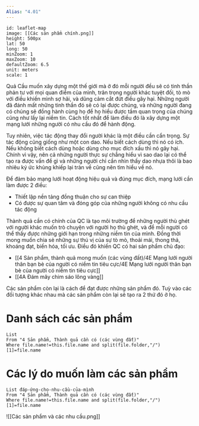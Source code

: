 ```yaml
---
Alias: "4.01"
---
```

```leaflet 
id: leaflet-map 
image: [[Các sản phẩm chính.png]]
height: 500px 
lat: 50 
long: 50 
minZoom: 1
maxZoom: 10
defaultZoom: 6.5
unit: meters
scale: 1
```


Quả Cầu muốn xây dựng một thế giới mà ở đó mỗi người đều sẽ có tinh thần phản tư với mọi quan điểm của mình, trân trọng người khác tuyệt đối, tò mò với điều khiến mình sợ hãi, và dũng cảm cắt đứt điều gây hại. Những người đã đánh mất những tinh thần đó sẽ có lại được chúng, và những người đang có chúng sẽ đồng hành cùng họ để họ hiểu được tầm quan trọng của chúng cũng như lấy lại niềm tin. Cách tốt nhất để làm điều đó là xây dựng một mạng lưới những người có nhu cầu đó để hành động.

Tuy nhiên, việc tác động thay đổi người khác là một điều cần cẩn trọng. Sự tác động cũng giống như một con dao. Nếu biết cách dùng thì nó có ích. Nếu không biết cách dùng hoặc dùng cho mục đích xấu thì nó gây hại. Chính vì vậy, nên cả những người thực sự chẳng hiểu vì sao dao lại có thể tạo ra được vấn đề gì và những người chỉ cần nhìn thấy dao nhựa thôi là bao nhiêu ký ức khủng khiếp lại tràn về cũng nên tìm hiểu về nó.

Để đảm bảo mạng lưới hoạt động hiệu quả và đúng mục đích, mạng lưới cần làm được 2 điều:

- Thiết lập nền tảng đồng thuận cho sự can thiệp
- Có được sự quan tâm và đóng góp của những người không có nhu cầu tác động

Thành quả cần có chính của QC là tạo môi trường để những người thù ghét với người khác muốn trò chuyện với người họ thù ghét, và để mỗi người có thể thấy được những giới hạn trong những niềm tin của mình. Đồng thời mong muốn chia sẻ những sự thú vị của sự tò mò, thoải mái, thong thả, khoáng đạt, biến hóa, tối ưu. Điều đó khiến QC có hai sản phẩm chủ đạo:
- [[4 Sản phẩm, thành quả mong muốn (các vùng đất)/4E Mạng lưới người thân bạn bè của người có niềm tin tiêu cực/4E Mạng lưới người thân bạn bè của người có niềm tin tiêu cực]]
- [[4A Đám mây chim sáo lông vàng]]

Các sản phẩm còn lại là cách để đạt được những sản phẩm đó. 
Tuỳ vào các đối tượng khác nhau mà các sản phẩm còn lại sẽ tạo ra 2 thứ đó ở họ.

# Danh sách các sản phẩm 
```dataview 
List
From "4 Sản phẩm, Thành quả cần có (các vùng đất)" 
Where file.name!=this.file.name and split(file.folder,"/")[1]=file.name
```
# Các lý do muốn làm các sản phẩm
```dataview 
List đáp-ứng-cho-nhu-cầu-của-mình
From "4 Sản phẩm, Thành quả cần có (các vùng đất)" 
Where file.name!=this.file.name and split(file.folder,"/")[1]=file.name
```
![[Các sản phẩm và các nhu cầu.png]]
